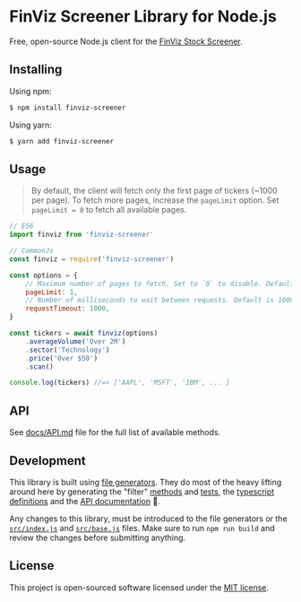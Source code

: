 # FinViz Screener Library for Node.js

Free, open-source Node.js client for the [FinViz Stock Screener](https://finviz.com/screener.ashx).

## Installing

Using npm:
```sh
$ npm install finviz-screener
```

Using yarn:
```sh
$ yarn add finviz-screener
```

## Usage
> By default, the client will fetch only the first page of tickers (~1000 per page). To fetch more pages, increase the `pageLimit` option. Set `pageLimit = 0` to fetch all available pages.
```js
// ES6
import finviz from 'finviz-screener'
```
```js
// CommonJs
const finviz = require('finviz-screener')
```
```js
const options = {
    // Maximum number of pages to fetch. Set to `0` to disable. Default is 1
    pageLimit: 1,
    // Number of milliseconds to wait between requests. Default is 1000
    requestTimeout: 1000,
}

const tickers = await finviz(options)
    .averageVolume('Over 2M')
    .sector('Technology')
    .price('Over $50')
    .scan()

console.log(tickers) //=> ['AAPL', 'MSFT', 'IBM', ... ]
```

## API
See [docs/API.md]([docs/API.md](docs/API.md)) file for the full list of available methods.

## Development
This library is built using [file generators](scripts/). They do most of the heavy lifting around here by generating the "filter" [methods](src/finviz.js) and [tests](tests/finviz.spec.js), the [typescript definitions](types/index.d.ts) and the [API documentation](docs/API.md) 🎉.

Any changes to this library, must be introduced to the file generators or the [`src/index.js`](src/index.js) and [`src/base.js`](src/base.js) files. Make sure to run `npm run build` and review the changes before submitting anything.

## License

This project is open-sourced software licensed under the [MIT license](./LICENSE).

